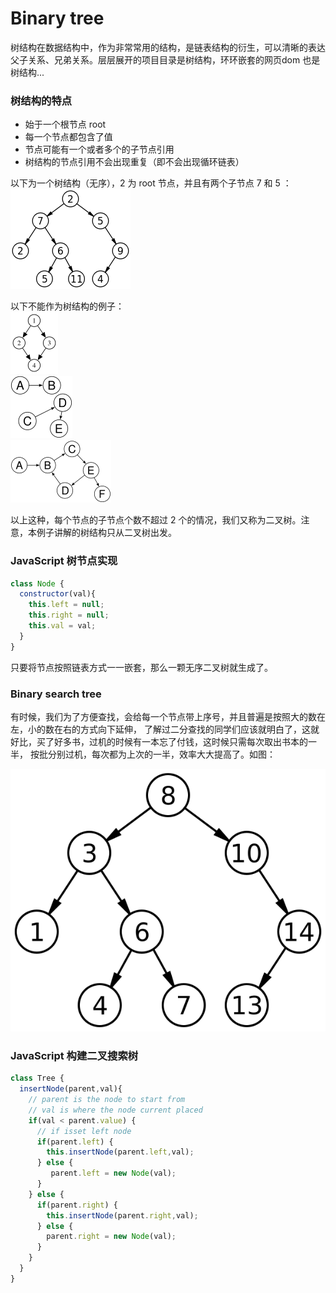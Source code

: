 # Binary tree
树结构在数据结构中，作为非常常用的结构，是链表结构的衍生，可以清晰的表达父子关系、兄弟关系。层层展开的项目目录是树结构，环环嵌套的网页dom 也是树结构...
### 树结构的特点
- 始于一个根节点 root
- 每一个节点都包含了值
- 节点可能有一个或者多个的子节点引用
- 树结构的节点引用不会出现重复（即不会出现循环链表）
  
以下为一个树结构（无序），2 为 root 节点，并且有两个子节点 7 和 5 ：
![tree](./images/tree.png)

以下不能作为树结构的例子：  
![tree](./images/no-tree_1.png)  
![tree](./images/no-tree_2.png)  
![tree](./images/no-tree_3.png)  

以上这种，每个节点的子节点个数不超过 2 个的情况，我们又称为二叉树。注意，本例子讲解的树结构只从二叉树出发。

### JavaScript 树节点实现
```javascript
class Node {
  constructor(val){
    this.left = null;
    this.right = null;
    this.val = val;
  }
}
```

只要将节点按照链表方式一一嵌套，那么一颗无序二叉树就生成了。

### Binary search tree
有时候，我们为了方便查找，会给每一个节点带上序号，并且普遍是按照大的数在左，小的数在右的方式向下延伸，
了解过二分查找的同学们应该就明白了，这就好比，买了好多书，过机的时候有一本忘了付钱，这时候只需每次取出书本的一半，
按批分别过机，每次都为上次的一半，效率大大提高了。如图：

![](./images/binary-search-tree.svg)


### JavaScript 构建二叉搜索树
```javascript
class Tree {
  insertNode(parent,val){
    // parent is the node to start from
    // val is where the node current placed
    if(val < parent.value) {
      // if isset left node
      if(parent.left) {
        this.insertNode(parent.left,val);
      } else {
         parent.left = new Node(val);
      }
    } else {
      if(parent.right) {
        this.insertNode(parent.right,val);
      } else {
        parent.right = new Node(val);
      }
    }
  }
}
```

